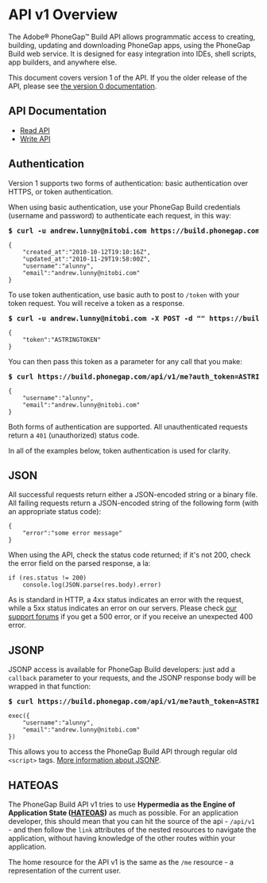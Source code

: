 # API v1 Overview

The Adobe® PhoneGap™ Build API allows programmatic access to creating, building, updating and downloading PhoneGap apps, using the PhoneGap Build web service. It is designed for easy integration into IDEs, shell scripts, app builders, and anywhere else.

This document covers version 1 of the API. If you the older release of the API, please see [the version 0 documentation](/docs/api_version_0).

## API Documentation

* [Read API](/docs/read_api)
* [Write API](/docs/write_api)

## Authentication

Version 1 supports two forms of authentication: basic authentication over HTTPS, or token authentication.

When using basic authentication, use your PhoneGap Build credentials (username and password) to authenticate each request, in this way:
<pre><strong>$ curl -u andrew.lunny@nitobi.com https://build.phonegap.com/api/v1/me</strong></pre>
    {
        "created_at":"2010-10-12T19:10:16Z",
        "updated_at":"2010-11-29T19:58:00Z",
        "username":"alunny",
        "email":"andrew.lunny@nitobi.com"
    }

To use token authentication, use basic auth to post to `/token` with your token request. You will receive a token as a response.

<pre><strong>$ curl -u andrew.lunny@nitobi.com -X POST -d "" https://build.phonegap.com/token</pre></strong>
    {
        "token":"ASTRINGTOKEN"
    }

You can then pass this token as a parameter for any call that you make:

<pre><strong>$ curl https://build.phonegap.com/api/v1/me?auth_token=ASTRINGTOKEN</strong></pre>
    {
        "username":"alunny",
        "email":"andrew.lunny@nitobi.com"
    }

Both forms of authentication are supported. All unauthenticated requests return a `401` (unauthorized) status code.

In all of the examples below, token authentication is used for clarity.

## JSON

All successful requests return either a JSON-encoded string or a binary file. All failing requests return a JSON-encoded string of the following form (with an appropriate status code):

    {
        "error":"some error message"
    }

When using the API, check the status code returned; if it's not 200, check the error field on the parsed response, a la:

    if (res.status != 200)
        console.log(JSON.parse(res.body).error)

As is standard in HTTP, a 4xx status indicates an error with the request, while a 5xx status indicates an error on our servers. Please check [our support forums](http://community.phonegap.com) if you get a 500 error, or if you receive an unexpected 400 error.

## JSONP

JSONP access is available for PhoneGap Build developers: just add a `callback` parameter to your requests, and the JSONP response body will be wrapped in that function:

<pre><strong>$ curl https://build.phonegap.com/api/v1/me?auth_token=ASTRINGTOKEN&callback=exec</strong></pre>
    exec({
        "username":"alunny",
        "email":"andrew.lunny@nitobi.com"
    })

This allows you to access the PhoneGap Build API through regular old `<script>` tags. [More information about JSONP](http://en.wikipedia.org/wiki/JSONP).

## HATEOAS

The PhoneGap Build API v1 tries to use __Hypermedia as the Engine of Application State ([HATEOAS](http://en.wikipedia.org/wiki/HATEOAS))__ as much as possible. For an application developer, this should mean that you can hit the source of the api - `/api/v1` - and then follow the `link` attributes of the nested resources to navigate the application, without having knowledge of the other routes within your application.

The home resource for the API v1 is the same as the `/me` resource - a representation of the current user.
